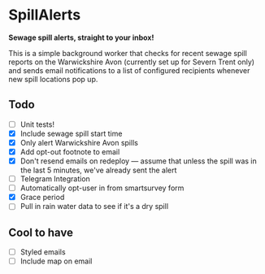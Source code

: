 # SpillAlerts
**Sewage spill alerts, straight to your inbox!**

This is a simple background worker that checks for recent sewage spill reports on the Warwickshire Avon (currently set up for Severn Trent only) and sends email notifications to a list of configured recipients whenever new spill locations pop up.

## Todo
- [ ] Unit tests!
- [x] Include sewage spill start time  
- [x] Only alert Warwickshire Avon spills  
- [x] Add opt-out footnote to email  
- [x] Don't resend emails on redeploy — assume that unless the spill was in the last 5 minutes, we've already sent the alert
- [ ] Telegram Integration
- [ ] Automatically opt-user in from smartsurvey form
- [x] Grace period
- [ ] Pull in rain water data to see if it's a dry spill

## Cool to have
- [ ] Styled emails
- [ ] Include map on email
